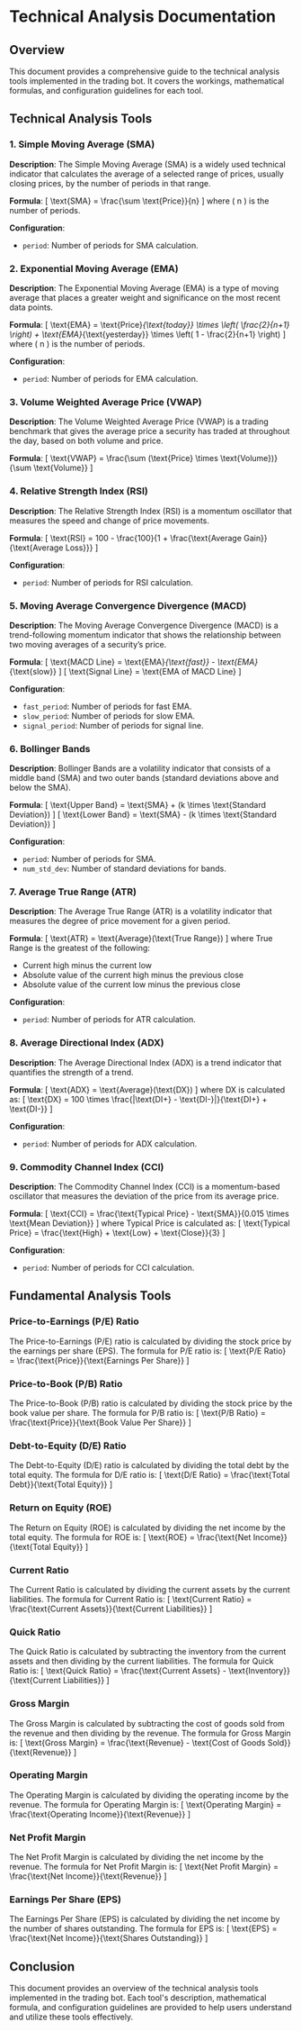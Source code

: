 # Technical Analysis Documentation

## Overview

This document provides a comprehensive guide to the technical analysis tools implemented in the trading bot. It covers the workings, mathematical formulas, and configuration guidelines for each tool.

## Technical Analysis Tools

### 1. Simple Moving Average (SMA)

**Description**: The Simple Moving Average (SMA) is a widely used technical indicator that calculates the average of a selected range of prices, usually closing prices, by the number of periods in that range.

**Formula**:
\[ \text{SMA} = \frac{\sum \text{Price}}{n} \]
where \( n \) is the number of periods.

**Configuration**:
- `period`: Number of periods for SMA calculation.

### 2. Exponential Moving Average (EMA)

**Description**: The Exponential Moving Average (EMA) is a type of moving average that places a greater weight and significance on the most recent data points.

**Formula**:
\[ \text{EMA} = \text{Price}_{\text{today}} \times \left( \frac{2}{n+1} \right) + \text{EMA}_{\text{yesterday}} \times \left( 1 - \frac{2}{n+1} \right) \]
where \( n \) is the number of periods.

**Configuration**:
- `period`: Number of periods for EMA calculation.

### 3. Volume Weighted Average Price (VWAP)

**Description**: The Volume Weighted Average Price (VWAP) is a trading benchmark that gives the average price a security has traded at throughout the day, based on both volume and price.

**Formula**:
\[ \text{VWAP} = \frac{\sum (\text{Price} \times \text{Volume})}{\sum \text{Volume}} \]

### 4. Relative Strength Index (RSI)

**Description**: The Relative Strength Index (RSI) is a momentum oscillator that measures the speed and change of price movements.

**Formula**:
\[ \text{RSI} = 100 - \frac{100}{1 + \frac{\text{Average Gain}}{\text{Average Loss}}} \]

**Configuration**:
- `period`: Number of periods for RSI calculation.

### 5. Moving Average Convergence Divergence (MACD)

**Description**: The Moving Average Convergence Divergence (MACD) is a trend-following momentum indicator that shows the relationship between two moving averages of a security’s price.

**Formula**:
\[ \text{MACD Line} = \text{EMA}_{\text{fast}} - \text{EMA}_{\text{slow}} \]
\[ \text{Signal Line} = \text{EMA of MACD Line} \]

**Configuration**:
- `fast_period`: Number of periods for fast EMA.
- `slow_period`: Number of periods for slow EMA.
- `signal_period`: Number of periods for signal line.

### 6. Bollinger Bands

**Description**: Bollinger Bands are a volatility indicator that consists of a middle band (SMA) and two outer bands (standard deviations above and below the SMA).

**Formula**:
\[ \text{Upper Band} = \text{SMA} + (k \times \text{Standard Deviation}) \]
\[ \text{Lower Band} = \text{SMA} - (k \times \text{Standard Deviation}) \]

**Configuration**:
- `period`: Number of periods for SMA.
- `num_std_dev`: Number of standard deviations for bands.

### 7. Average True Range (ATR)

**Description**: The Average True Range (ATR) is a volatility indicator that measures the degree of price movement for a given period.

**Formula**:
\[ \text{ATR} = \text{Average}(\text{True Range}) \]
where True Range is the greatest of the following:
- Current high minus the current low
- Absolute value of the current high minus the previous close
- Absolute value of the current low minus the previous close

**Configuration**:
- `period`: Number of periods for ATR calculation.

### 8. Average Directional Index (ADX)

**Description**: The Average Directional Index (ADX) is a trend indicator that quantifies the strength of a trend.

**Formula**:
\[ \text{ADX} = \text{Average}(\text{DX}) \]
where DX is calculated as:
\[ \text{DX} = 100 \times \frac{|\text{DI+} - \text{DI-}|}{\text{DI+} + \text{DI-}} \]

**Configuration**:
- `period`: Number of periods for ADX calculation.

### 9. Commodity Channel Index (CCI)

**Description**: The Commodity Channel Index (CCI) is a momentum-based oscillator that measures the deviation of the price from its average price.

**Formula**:
\[ \text{CCI} = \frac{\text{Typical Price} - \text{SMA}}{0.015 \times \text{Mean Deviation}} \]
where Typical Price is calculated as:
\[ \text{Typical Price} = \frac{\text{High} + \text{Low} + \text{Close}}{3} \]

**Configuration**:
- `period`: Number of periods for CCI calculation.

## Fundamental Analysis Tools

### Price-to-Earnings (P/E) Ratio
The Price-to-Earnings (P/E) ratio is calculated by dividing the stock price by the earnings per share (EPS). The formula for P/E ratio is:
\[ \text{P/E Ratio} = \frac{\text{Price}}{\text{Earnings Per Share}} \]

### Price-to-Book (P/B) Ratio
The Price-to-Book (P/B) ratio is calculated by dividing the stock price by the book value per share. The formula for P/B ratio is:
\[ \text{P/B Ratio} = \frac{\text{Price}}{\text{Book Value Per Share}} \]

### Debt-to-Equity (D/E) Ratio
The Debt-to-Equity (D/E) ratio is calculated by dividing the total debt by the total equity. The formula for D/E ratio is:
\[ \text{D/E Ratio} = \frac{\text{Total Debt}}{\text{Total Equity}} \]

### Return on Equity (ROE)
The Return on Equity (ROE) is calculated by dividing the net income by the total equity. The formula for ROE is:
\[ \text{ROE} = \frac{\text{Net Income}}{\text{Total Equity}} \]

### Current Ratio
The Current Ratio is calculated by dividing the current assets by the current liabilities. The formula for Current Ratio is:
\[ \text{Current Ratio} = \frac{\text{Current Assets}}{\text{Current Liabilities}} \]

### Quick Ratio
The Quick Ratio is calculated by subtracting the inventory from the current assets and then dividing by the current liabilities. The formula for Quick Ratio is:
\[ \text{Quick Ratio} = \frac{\text{Current Assets} - \text{Inventory}}{\text{Current Liabilities}} \]

### Gross Margin
The Gross Margin is calculated by subtracting the cost of goods sold from the revenue and then dividing by the revenue. The formula for Gross Margin is:
\[ \text{Gross Margin} = \frac{\text{Revenue} - \text{Cost of Goods Sold}}{\text{Revenue}} \]

### Operating Margin
The Operating Margin is calculated by dividing the operating income by the revenue. The formula for Operating Margin is:
\[ \text{Operating Margin} = \frac{\text{Operating Income}}{\text{Revenue}} \]

### Net Profit Margin
The Net Profit Margin is calculated by dividing the net income by the revenue. The formula for Net Profit Margin is:
\[ \text{Net Profit Margin} = \frac{\text{Net Income}}{\text{Revenue}} \]

### Earnings Per Share (EPS)
The Earnings Per Share (EPS) is calculated by dividing the net income by the number of shares outstanding. The formula for EPS is:
\[ \text{EPS} = \frac{\text{Net Income}}{\text{Shares Outstanding}} \]

## Conclusion

This document provides an overview of the technical analysis tools implemented in the trading bot. Each tool's description, mathematical formula, and configuration guidelines are provided to help users understand and utilize these tools effectively.
